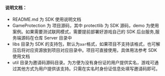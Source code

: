 #### 说明文档：
* README.md 为 SDK 使用说明文档
* GameProtection 为 项目源码，其中 protectlib 为 SDK 源码，demo 为使用案例。如果需要测试联网模式，需要提前部署好游戏自己的 SDK 后台服务,服务端源码在仓库 Server 目录中
* libs 目录为 SDK 的支持包，默认为`aar`格式，如果项目不支持该格式，也可解压后将对应资源放到项目对应目录中。项目可直接使用，具体用法参考 SDK 使用文档
* util 目录为邀请码源码目录。为方便为没有身份证的用户提供实名，游戏可通过其他方式为用户提供该支持。只需在实名时身份证信息处填写邀请码即可。

